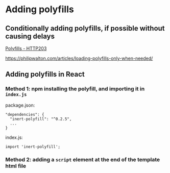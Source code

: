 # Adding polyfills

## Conditionally adding polyfills, if possible without causing delays

[Polyfills - HTTP203](https://www.youtube.com/watch?v=RoVy9EoIloQ)

https://philipwalton.com/articles/loading-polyfills-only-when-needed/

## Adding polyfills in React

### Method 1: npm installing the polyfill, and importing it in `index.js`

package.json:
```
"dependencies": {
  "inert-polyfill": "^0.2.5",
  ...
}
```

index.js:
```
import 'inert-polyfill';
```

### Method 2: adding a `script` element at the end of the template html file

